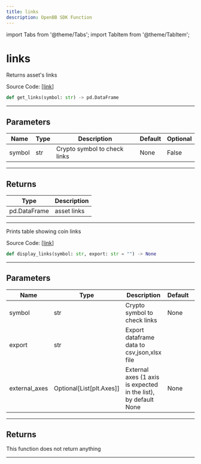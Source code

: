 ```yaml
---
title: links
description: OpenBB SDK Function
---
```


import Tabs from '@theme/Tabs';
import TabItem from '@theme/TabItem';

# links

<Tabs>
<TabItem value="model" label="Model" default>

Returns asset's links

Source Code: [[link](https://github.com/OpenBB-finance/OpenBBTerminal/tree/main/openbb_terminal/cryptocurrency/due_diligence/messari_model.py#L197)]

```python
def get_links(symbol: str) -> pd.DataFrame
```
---
## Parameters

| Name | Type | Description | Default | Optional |
| ---- | ---- | ----------- | ------- | -------- |
| symbol | str | Crypto symbol to check links | None | False |

---
## Returns

| Type | Description |
| ---- | ----------- |
| pd.DataFrame | asset links |

---


</TabItem>
<TabItem value="view" label="View">

Prints table showing coin links

Source Code: [[link](https://github.com/OpenBB-finance/OpenBBTerminal/tree/main/openbb_terminal/cryptocurrency/due_diligence/messari_view.py#L249)]

```python
def display_links(symbol: str, export: str = "") -> None
```
---
## Parameters

| Name | Type | Description | Default | Optional |
| ---- | ---- | ----------- | ------- | -------- |
| symbol | str | Crypto symbol to check links | None | False |
| export | str | Export dataframe data to csv,json,xlsx file |  | True |
| external_axes | Optional[List[plt.Axes]] | External axes (1 axis is expected in the list), by default None | None | True |

---
## Returns

This function does not return anything

---


</TabItem>
</Tabs>